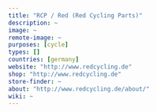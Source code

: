 ```yaml
---
title: "RCP / Red (Red Cycling Parts)"
description: ~
image: ~
remote-image: ~
purposes: [cycle]
types: []
countries: [germany]
website: "http://www.redcycling.de"
shop: "http://www.redcycling.de"
store-finder: ~
about: "http://www.redcycling.de/about/"
wiki: ~
---
```

